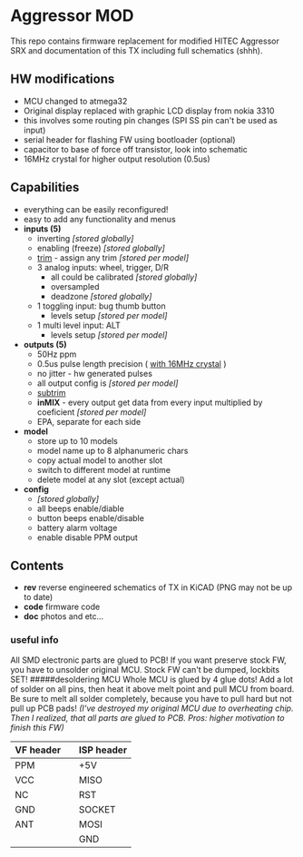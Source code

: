# Aggressor MOD
This repo contains firmware replacement for modified HITEC Aggressor SRX and documentation of this TX including full schematics (shhh).
## HW modifications
* MCU changed to atmega32
* Original display replaced with graphic LCD display from nokia 3310
 * this involves some routing pin changes (SPI SS pin can't be used as input)
* serial header for flashing FW using bootloader (optional)
* capacitor to base of force off transistor, look into schematic
<a name="crystal-mod"></a>
* 16MHz crystal for higher output resolution (0.5us)

## Capabilities
* everything can be easily reconfigured!
* easy to add any functionality and menus
* **inputs (5)**
	* inverting *[stored globally]*
	* enabling (freeze) *[stored globally]*
	* [trim](http://www.rcheliwiki.com/Trim) - assign any trim *[stored per model]*
	* 3 analog inputs: wheel, trigger, D/R
		* all could be calibrated *[stored globally]*
		* oversampled
		* deadzone *[stored globally]*
	* 1 toggling input: bug thumb button
		 * levels setup *[stored per model]*
	* 1 multi level input: ALT
	     * levels setup *[stored per model]*
* **outputs (5)**
	* 50Hz ppm
	* 0.5us pulse length precision ( [with 16MHz crystal](#crystal-mod) )
	* no jitter - hw generated pulses
	* all output config is  *[stored per model]*
	* [subtrim](http://www.rcheliwiki.com/Subtrim)
	* **inMIX** - every output get data from every input multiplied by coeficient *[stored per model]*
	* EPA, separate for each side
* **model**
	* store up to 10 models
	* model name up to 8 alphanumeric chars
	* copy actual model to another slot
	* switch to different model at runtime
	* delete model at any slot (except actual)
* **config**
	* *[stored globally]*
	* all beeps enable/diable
	* button beeps enable/disable
	* battery alarm voltage
	* enable disable PPM output

## Contents
* **rev** reverse engineered schematics of TX in KiCAD (PNG may not be up to date)
* **code** firmware code
* **doc** photos and etc...


### useful info

All SMD electronic parts are glued to PCB! If you want preserve stock FW, you have to unsolder original MCU. Stock FW can't be dumped, lockbits SET!
#####desoldering MCU
Whole MCU is glued by 4 glue dots! Add a lot of solder on all pins, then heat it above melt point and pull MCU from board. Be sure to melt all solder completely, because you have to pull hard but not pull up PCB pads!
*(I've destroyed my original MCU due to overheating chip. Then I realized, that all parts are glued to PCB. Pros: higher motivation to finish this FW)*

| VF header |	| ISP header |
|-----------|---|-----------|
| PPM |			| +5V |
| VCC |			| MISO |
| NC |			| RST |
| GND |			| SOCKET |
| ANT |			| MOSI |
| |				| GND |
